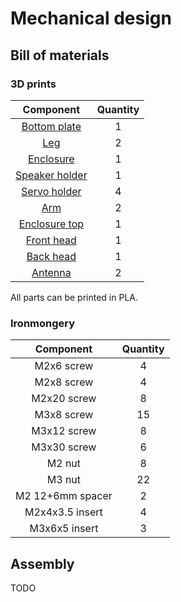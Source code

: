 # Mechanical design

## Bill of materials

### 3D prints

| Component       |    Quantity     |
| :-------------: | :-------------: |
| [Bottom plate](https://github.com/RomainMaure/PixelBot/blob/main/stl/bottom_plate.stl) |        1        |
| [Leg](https://github.com/RomainMaure/PixelBot/blob/main/stl/leg.stl) |        2        |
| [Enclosure](https://github.com/RomainMaure/PixelBot/blob/main/stl/enclosure.stl) |        1        |
| [Speaker holder](https://github.com/RomainMaure/PixelBot/blob/main/stl/speaker_holder.stl)    |        1        |
| [Servo holder](https://github.com/RomainMaure/PixelBot/blob/main/stl/servo_holder.stl) |        4        |
| [Arm](https://github.com/RomainMaure/PixelBot/blob/main/stl/arm.stl)    |        2        |
| [Enclosure top](https://github.com/RomainMaure/PixelBot/blob/main/stl/enclosure_top.stl)    |        1        |
| [Front head](https://github.com/RomainMaure/PixelBot/blob/main/stl/front_head.stl)    |        1        |
| [Back head](https://github.com/RomainMaure/PixelBot/blob/main/stl/back_head.stl)    |        1        |
| [Antenna](https://github.com/RomainMaure/PixelBot/blob/main/stl/antenna.stl)    |        2        |

All parts can be printed in PLA.

### Ironmongery

| Component       |    Quantity     |
| :-------------: | :-------------: |
| M2x6 screw    |        4        |
| M2x8 screw    |        4        |
| M2x20 screw    |        8        |
| M3x8 screw    |        15        |
| M3x12 screw    |        8        |
| M3x30 screw    |        6        |
| M2 nut    |        8        |
| M3 nut    |        22        |
| M2 12+6mm spacer    |        2        |
| M2x4x3.5 insert    |        4        |
| M3x6x5 insert    |        3        |

## Assembly

TODO
